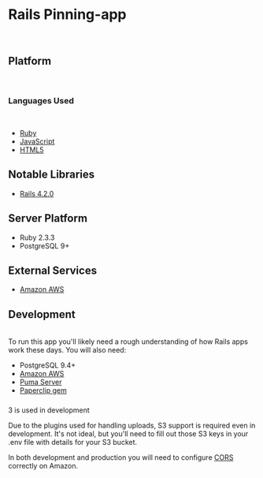 <h1>Rails Pinning-app</h1>
<br/>
<h2>Platform</h2>
<br/>
<h3>Languages Used</h3>
<br/>
<ul>
   <li><a href="https://www.ruby-lang.org/en/">Ruby</a></li>
   <li><a href="https://www.javascript.com/">JavaScript</a></li>
   <li><a href="https://www.w3schools.com/html/html5_intro.asp">HTML5</a></li>
</ul>
<h2>Notable Libraries</h2>
<ul>
   <li><a href="http://rubyonrails.org/">Rails 4.2.0</a></li>
</ul>
<h2>Server Platform</h2>
<ul>
   <li>Ruby 2.3.3</li>
   <li>PostgreSQL 9+</li>
</ul>
<h2>External Services</h2>
<ul>
   <li><a href="https://aws.amazon.com/">Amazon AWS</a></li>
</ul>
<h2>Development</h2>
<br/>
To run this app you'll likely need a rough understanding of how Rails apps work these days. You will also need:
<br/>
<ul>
   <li>PostgreSQL 9.4+</li>
    <li><a href="https://aws.amazon.com/">Amazon AWS</a></li>
    <li><a href="http://puma.io/">Puma Server</a></li>
    <li><a href="https://github.com/thoughtbot/paperclip/wiki">Paperclip gem</a></li>
</ul>

<h3></h3>3 is used in development

Due to the plugins used for handling uploads, S3 support is required even in development. It's not ideal, but you'll need to fill out those S3 keys in your .env file with details for your S3 bucket.

In both development and production you will need to configure <a href="http://docs.aws.amazon.com/AmazonS3/latest/dev/cors.html">CORS</a> correctly on Amazon. 
